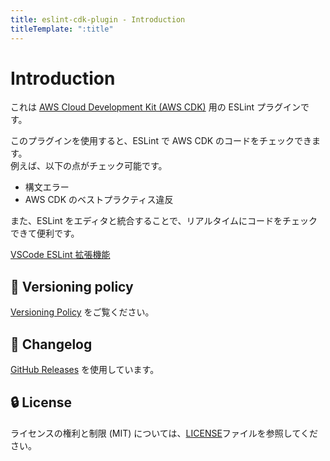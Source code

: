```yaml
---
title: eslint-cdk-plugin - Introduction
titleTemplate: ":title"
---
```


# Introduction

これは [AWS Cloud Development Kit (AWS CDK)](https://aws.amazon.com/cdk/) 用の ESLint プラグインです。

このプラグインを使用すると、ESLint で AWS CDK のコードをチェックできます。  
例えば、以下の点がチェック可能です。

- 構文エラー
- AWS CDK のベストプラクティス違反

また、ESLint をエディタと統合することで、リアルタイムにコードをチェックできて便利です。

[VSCode ESLint 拡張機能](https://marketplace.visualstudio.com/items?itemName=dbaeumer.vscode-eslint)

## 🚥 Versioning policy

[Versioning Policy](https://github.com/ren-yamanashi/eslint-cdk-plugin/blob/main/VERSIONING_POLICY.md) をご覧ください。

## 📰 Changelog

[GitHub Releases](https://github.com/ren-yamanashi/eslint-cdk-plugin/releases) を使用しています。

## 🔒 License

ライセンスの権利と制限 (MIT) については、[LICENSE](https://github.com/ren-yamanashi/eslint-cdk-plugin/blob/main/LICENSE)ファイルを参照してください。
